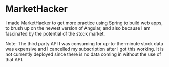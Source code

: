 # MarketHacker

I made MarketHacker to get more practice using Spring to build web apps, to brush up on the newest version of Angular, and also because I am fascinated by the potential of the stock market.

Note: The third party API I was consuming for up-to-the-minute stock data was expensive and I cancelled my subscription after I got this working. It is not currently deployed since there is no data coming in without the use of that API.
